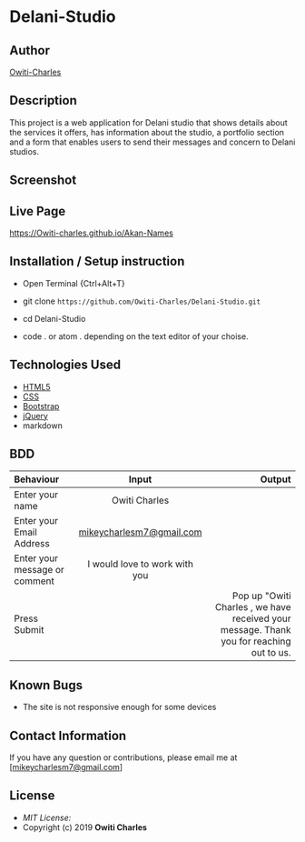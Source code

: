 # Delani-Studio

## Author

[Owiti-Charles](https://github.com/Owiti-Charles)

## Description

This project is a web application for Delani studio that shows details about the services it offers, has information about the studio, a portfolio section and a form that enables users to send their messages and concern to Delani studios. 

## Screenshot
<!-- <img src="https://raw.githubusercontent.com/Owiti-Charles/Akan-Names/master/images/screenshot.png" width="800px" height="400px"> -->

## Live Page 
https://Owiti-charles.github.io/Akan-Names 


## Installation / Setup instruction
* Open Terminal {Ctrl+Alt+T}

* git clone ```https://github.com/Owiti-Charles/Delani-Studio.git```

* cd Delani-Studio

* code . or atom . depending on the text editor of your choise.

## Technologies Used

* [HTML5](https://github.com/topics/html5)
* [CSS](https://github.com/topics/css3)
* [Bootstrap](https://github.com/topics/bootstrap)
* [jQuery](https://github.com/topics/javascript)
* markdown


## BDD
| Behaviour      | Input        | Output       |
| :------------- | :----------: | -----------: |
|  Enter your name  |   Owiti Charles |     |
| Enter your Email Address  | mikeycharlesm7@gmail.com |   |
| Enter your message or comment   |  I would love to work with you     |     |
| Press Submit|     |Pop up "Owiti Charles , we have received your message. Thank you for reaching out to us.|

## Known Bugs
* The site is not responsive enough for some devices 

## Contact Information 

If you have any question or contributions, please email me at [mikeycharlesm7@gmail.com]

## License
* *MIT License:*
* Copyright (c) 2019 **Owiti Charles**


